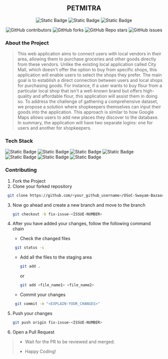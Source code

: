 <div align='center'>

## PETMITRA

![Static Badge](https://img.shields.io/badge/Discord-202020?logo=discord&logoColor=%235865F2&link=http%3A%2F%2Fdiscord.gg%2F2rnWsvkX) ![Static Badge](https://img.shields.io/badge/Twitter-202020?logo=twitter&logoColor=%231DA1F2&link=https%3A%2F%2Ftwitter.com%2FUpesOpen) ![Static Badge](https://img.shields.io/badge/Instagram-202020?logo=instagram&logoColor=%23E4405F&link=https%3A%2F%2Fwww.instagram.com%2Fupesopen_%2F)



![GitHub contributors](https://img.shields.io/github/contributors/upes-open/OSoc-Swayam-Bazaar)
![GitHub forks](https://img.shields.io/github/forks/upes-open/OSoc-Swayam-Bazaar)
![GitHub Repo stars](https://img.shields.io/github/stars/upes-open/OSoc-Swayam-Bazaar)
![GitHub issues](https://img.shields.io/github/issues/upes-open/OSoc-Swayam-Bazaar)


</div>

### About the Project
> This web application aims to connect users with local vendors in their area, allowing them to purchase groceries and other goods directly from these vendors. Unlike the existing local application called City Mall, which doesn't offer the option to buy from specific shops, this application will enable users to select the shops they prefer. The main goal is to establish a direct connection between users and local shops for purchasing goods. For instance, if a user wants to buy flour from a particular local shop that isn't a well-known brand but offers high-quality and affordable flour, this application will assist them in doing so. To address the challenge of gathering a comprehensive dataset, we propose a solution where shopkeepers themselves can input their goods into the application. This approach is similar to how Google Maps allows users to add new places they discover to the database. In summary, the application will have two separate logins: one for users and another for shopkeepers.

### Tech Stack

![Static Badge](https://img.shields.io/badge/NodeJS-101010?logo=nodedotjs&logoColor=%23339933) ![Static Badge](https://img.shields.io/badge/MongoDB-101010?logo=mongodb&logoColor=%2347A248) ![Static Badge](https://img.shields.io/badge/ReactJS-101010?logo=react&logoColor=%2361DAFB) ![Static Badge](https://img.shields.io/badge/HTML-101010?logo=html5&logoColor=%23E34F26) ![Static Badge](https://img.shields.io/badge/JavaScript-101010?logo=javascript&logoColor=%23F7DF1E) ![Static Badge](https://img.shields.io/badge/Docker-101010?logo=docker&logoColor=%232496ED) ![Static Badge](https://img.shields.io/badge/CSS-202020?logo=css3&logoColor=%231572B6)


### Contributing

1. Fork the Project
2. Clone your forked repository

```sh
 git clone https://github.com/<your_github_username>/OSoC-Swayam-Bazaar.git
```
3. Now go ahead and create a new branch and move to the branch
   ```sh
   git checkout -b fix-issue-<ISSUE-NUMBER>
   ```
4. After you have added your changes, follow the following command chain
   * Check the changed files
    ```sh
     git status -s
     ```

   * Add all the files to the staging area
      ```sh
     git add .
     ```
     or
     ```sh
     git add <file_name1> <file_name2>
     ```
   * Commit your changes
    ```sh
     git commit -m "<EXPLAIN-YOUR_CHANGES>"
     ```
5. Push your changes
   ```sh
   git push origin fix-issue-<ISSUE-NUMBER>
   ```
6. Open a Pull Request 
>
> * Wait for the PR to be reviewed and merged.
>
> * Happy Coding!

